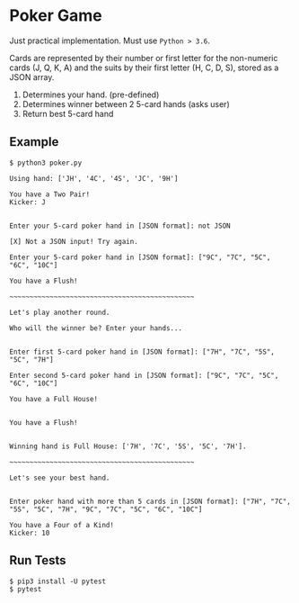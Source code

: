 # Poker Game

Just practical implementation. Must use `Python > 3.6`.

Cards are  represented by their number or first letter for the non-numeric cards (J, Q, K, A) and the suits by their first letter (H, C, D, S), stored as a JSON array.


1. Determines your hand. (pre-defined)
2. Determines winner between 2 5-card hands (asks user)
3. Return best 5-card hand

Example
---
    $ python3 poker.py

    Using hand: ['JH', '4C', '4S', 'JC', '9H']

    You have a Two Pair!
    Kicker: J


    Enter your 5-card poker hand in [JSON format]: not JSON

    [X] Not a JSON input! Try again.

    Enter your 5-card poker hand in [JSON format]: ["9C", "7C", "5C", "6C", "10C"]

    You have a Flush!

    ~~~~~~~~~~~~~~~~~~~~~~~~~~~~~~~~~~~~~~~~~~~~~~

    Let's play another round.

    Who will the winner be? Enter your hands...


    Enter first 5-card poker hand in [JSON format]: ["7H", "7C", "5S", "5C", "7H"]

    Enter second 5-card poker hand in [JSON format]: ["9C", "7C", "5C", "6C", "10C"]

    You have a Full House!


    You have a Flush!


    Winning hand is Full House: ['7H', '7C', '5S', '5C', '7H'].

    ~~~~~~~~~~~~~~~~~~~~~~~~~~~~~~~~~~~~~~~~~~~~~~

    Let's see your best hand.


    Enter poker hand with more than 5 cards in [JSON format]: ["7H", "7C", "5S", "5C", "7H", "9C", "7C", "5C", "6C", "10C"]

    You have a Four of a Kind!
    Kicker: 10


Run Tests
---
    $ pip3 install -U pytest
    $ pytest

